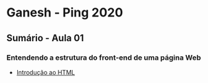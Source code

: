 # Ganesh - Ping 2020

## Sumário - Aula 01

### Entendendo a estrutura do front-end de uma página Web
- [Introdução ao HTML](https://github.com/Haltz01/Ganesh_PingWeb2020_Aula01/blob/master/Aula_01_HTML)
